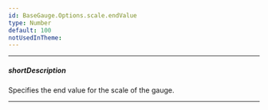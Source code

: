 ```yaml
---
id: BaseGauge.Options.scale.endValue
type: Number
default: 100
notUsedInTheme: 
---
```

---
##### shortDescription
Specifies the end value for the scale of the gauge.

---
